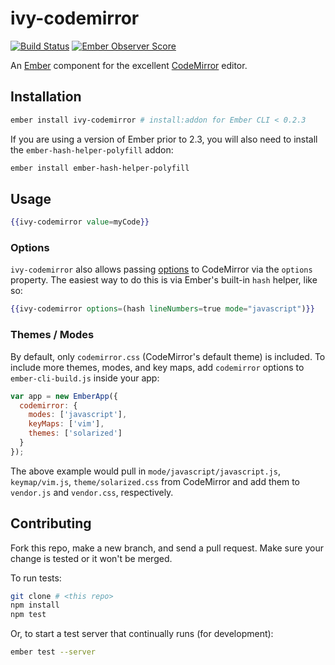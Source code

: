 # ivy-codemirror

[![Build Status](https://travis-ci.org/IvyApp/ivy-codemirror.svg?branch=master)](https://travis-ci.org/IvyApp/ivy-codemirror)
[![Ember Observer Score](http://emberobserver.com/badges/ivy-codemirror.svg)](http://emberobserver.com/addons/ivy-codemirror)

An [Ember](http://emberjs.com) component for the excellent
[CodeMirror](http://codemirror.net) editor.

## Installation

```sh
ember install ivy-codemirror # install:addon for Ember CLI < 0.2.3
```

If you are using a version of Ember prior to 2.3, you will also need to install
the `ember-hash-helper-polyfill` addon:

```sh
ember install ember-hash-helper-polyfill
```

## Usage

```handlebars
{{ivy-codemirror value=myCode}}
```

### Options

`ivy-codemirror` also allows passing
[options](http://codemirror.net/doc/manual.html#config) to CodeMirror via the
`options` property. The easiest way to do this is via Ember's built-in `hash`
helper, like so:

```handlebars
{{ivy-codemirror options=(hash lineNumbers=true mode="javascript")}}
```

### Themes / Modes

By default, only `codemirror.css` (CodeMirror's default theme) is included. To
include more themes, modes, and key maps, add `codemirror` options to `ember-cli-build.js` inside
your app:

```js
var app = new EmberApp({
  codemirror: {
    modes: ['javascript'],
    keyMaps: ['vim'],
    themes: ['solarized']
  }
});
```

The above example would pull in `mode/javascript/javascript.js`,
`keymap/vim.js`, `theme/solarized.css` from CodeMirror and add them to
`vendor.js` and `vendor.css`, respectively.

## Contributing

Fork this repo, make a new branch, and send a pull request. Make sure your
change is tested or it won't be merged.

To run tests:

```sh
git clone # <this repo>
npm install
npm test
```

Or, to start a test server that continually runs (for development):

```sh
ember test --server
```
